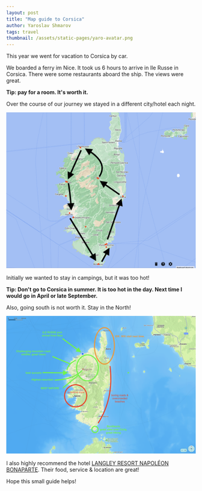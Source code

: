 ```yaml
---
layout: post
title: "Map guide to Corsica"
author: Yaroslav Shmarov
tags: travel
thumbnail: /assets/static-pages/yaro-avatar.png
---
```


This year we went for vacation to Corsica by car.

We boarded a ferry im Nice. It took us 6 hours to arrive in Ile Russe in Corsica. There were some restaurants aboard the ship. The views were great.

**Tip: pay for a room. It's worth it.**

Over the course of our journey we stayed in a different city/hotel each night. 

![corsica-google-map](/assets/images/corsica-google-map.png)

Initially we wanted to stay in campings, but it was too hot!

**Tip: Don't go to Corsica in summer. It is too hot in the day. Next time I would go in April or late September.**

Also, going south is not worth it. Stay in the North!

![corsica-commented-map](/assets/images/corsica-commented-map.png) 

I also highly recommend the hotel [LANGLEY RESORT NAPOLÉON BONAPARTE](https://www.langleyhotels.eu/en/our-hotels/resort-napoleon-bonaparte/). Their food, service & location are great! 

Hope this small guide helps!
